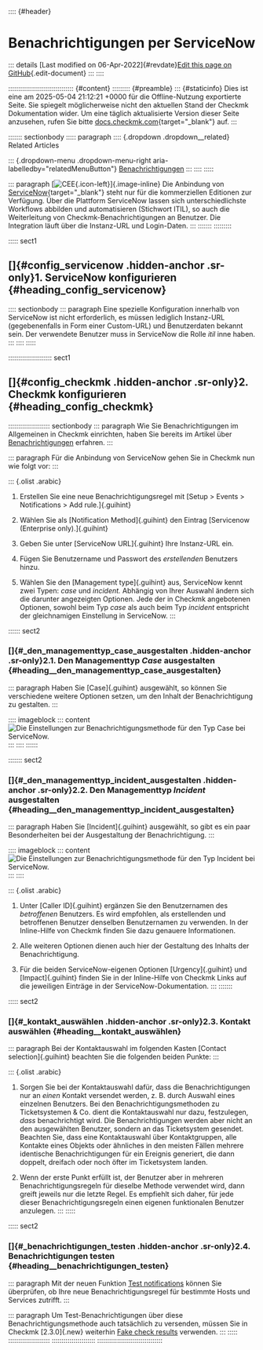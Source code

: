 :::: {#header}
# Benachrichtigungen per ServiceNow

::: details
[Last modified on 06-Apr-2022]{#revdate}[Edit this page on
GitHub](https://github.com/Checkmk/checkmk-docs/edit/2.3.0/src/common/de/notifications_servicenow.asciidoc){.edit-document}
:::
::::

::::::::::::::::::::::::::::::::: {#content}
::::::::: {#preamble}
::: {#staticinfo}
Dies ist eine am 2025-05-04 21:12:21 +0000 für die Offline-Nutzung
exportierte Seite. Sie spiegelt möglicherweise nicht den aktuellen Stand
der Checkmk Dokumentation wider. Um eine täglich aktualisierte Version
dieser Seite anzusehen, rufen Sie bitte
[docs.checkmk.com](https://docs.checkmk.com/){target="_blank"} auf.
:::

::::::: sectionbody
::::: paragraph
:::: {.dropdown .dropdown__related}
Related Articles

::: {.dropdown-menu .dropdown-menu-right aria-labelledby="relatedMenuButton"}
[Benachrichtigungen](notifications.html)
:::
::::
:::::

::: paragraph
[![CEE](../images/CEE.svg){.icon-left}]{.image-inline} Die Anbindung von
[ServiceNow](https://www.servicenow.com/){target="_blank"} steht nur für
die kommerziellen Editionen zur Verfügung. Über die Plattform ServiceNow
lassen sich unterschiedlichste Workflows abbilden und automatisieren
(Stichwort ITIL), so auch die Weiterleitung von
Checkmk-Benachrichtigungen an Benutzer. Die Integration läuft über die
Instanz-URL und Login-Daten.
:::
:::::::
:::::::::

::::: sect1
## []{#config_servicenow .hidden-anchor .sr-only}1. ServiceNow konfigurieren {#heading_config_servicenow}

:::: sectionbody
::: paragraph
Eine spezielle Konfiguration innerhalb von ServiceNow ist nicht
erforderlich, es müssen lediglich Instanz-URL (gegebenenfalls in Form
einer Custom-URL) und Benutzerdaten bekannt sein. Der verwendete
Benutzer muss in ServiceNow die Rolle *itil* inne haben.
:::
::::
:::::

:::::::::::::::::::::: sect1
## []{#config_checkmk .hidden-anchor .sr-only}2. Checkmk konfigurieren {#heading_config_checkmk}

::::::::::::::::::::: sectionbody
::: paragraph
Wie Sie Benachrichtigungen im Allgemeinen in Checkmk einrichten, haben
Sie bereits im Artikel über [Benachrichtigungen](notifications.html)
erfahren.
:::

::: paragraph
Für die Anbindung von ServiceNow gehen Sie in Checkmk nun wie folgt vor:
:::

::: {.olist .arabic}
1.  Erstellen Sie eine neue Benachrichtigungsregel mit [Setup \> Events
    \> Notifications \> Add rule.]{.guihint}

2.  Wählen Sie als [Notification Method]{.guihint} den Eintrag
    [Servicenow (Enterprise only).]{.guihint}

3.  Geben Sie unter [ServiceNow URL]{.guihint} Ihre Instanz-URL ein.

4.  Fügen Sie Benutzername und Passwort des *erstellenden* Benutzers
    hinzu.

5.  Wählen Sie den [Management type]{.guihint} aus, ServiceNow kennt
    zwei Typen: *case* und *incident.* Abhängig von Ihrer Auswahl ändern
    sich die darunter angezeigten Optionen. Jede der in Checkmk
    angebotenen Optionen, sowohl beim Typ *case* als auch beim Typ
    *incident* entspricht der gleichnamigen Einstellung in ServiceNow.
:::

:::::: sect2
### []{#_den_managementtyp_case_ausgestalten .hidden-anchor .sr-only}2.1. Den Managementtyp *Case* ausgestalten {#heading__den_managementtyp_case_ausgestalten}

::: paragraph
Haben Sie [Case]{.guihint} ausgewählt, so können Sie verschiedene
weitere Optionen setzen, um den Inhalt der Benachrichtigung zu
gestalten.
:::

:::: imageblock
::: content
![Die Einstellungen zur Benachrichtigungsmethode für den Typ Case bei
ServiceNow.](../images/notifications_servicenow_case.png)
:::
::::
::::::

::::::: sect2
### []{#_den_managementtyp_incident_ausgestalten .hidden-anchor .sr-only}2.2. Den Managementtyp *Incident* ausgestalten {#heading__den_managementtyp_incident_ausgestalten}

::: paragraph
Haben Sie [Incident]{.guihint} ausgewählt, so gibt es ein paar
Besonderheiten bei der Ausgestaltung der Benachrichtigung.
:::

:::: imageblock
::: content
![Die Einstellungen zur Benachrichtigungsmethode für den Typ Incident
bei ServiceNow.](../images/notifications_servicenow_incident.png)
:::
::::

::: {.olist .arabic}
1.  Unter [Caller ID]{.guihint} ergänzen Sie den Benutzernamen des
    *betroffenen* Benutzers. Es wird empfohlen, als erstellenden und
    betroffenen Benutzer denselben Benutzernamen zu verwenden. In der
    Inline-Hilfe von Checkmk finden Sie dazu genauere Informationen.

2.  Alle weiteren Optionen dienen auch hier der Gestaltung des Inhalts
    der Benachrichtigung.

3.  Für die beiden ServiceNow-eigenen Optionen [Urgency]{.guihint} und
    [Impact]{.guihint} finden Sie in der Inline-Hilfe von Checkmk Links
    auf die jeweiligen Einträge in der ServiceNow-Dokumentation.
:::
:::::::

::::: sect2
### []{#_kontakt_auswählen .hidden-anchor .sr-only}2.3. Kontakt auswählen {#heading__kontakt_auswählen}

::: paragraph
Bei der Kontaktauswahl im folgenden Kasten [Contact selection]{.guihint}
beachten Sie die folgenden beiden Punkte:
:::

::: {.olist .arabic}
1.  Sorgen Sie bei der Kontaktauswahl dafür, dass die Benachrichtigungen
    nur an *einen* Kontakt versendet werden, z. B. durch Auswahl eines
    einzelnen Benutzers. Bei den Benachrichtigungsmethoden zu
    Ticketsystemen & Co. dient die Kontaktauswahl nur dazu, festzulegen,
    *dass* benachrichtigt wird. Die Benachrichtigungen werden aber nicht
    an den ausgewählten Benutzer, sondern an das Ticketsystem gesendet.
    Beachten Sie, dass eine Kontaktauswahl über Kontaktgruppen, alle
    Kontakte eines Objekts oder ähnliches in den meisten Fällen mehrere
    identische Benachrichtigungen für ein Ereignis generiert, die dann
    doppelt, dreifach oder noch öfter im Ticketsystem landen.

2.  Wenn der erste Punkt erfüllt ist, der Benutzer aber in mehreren
    Benachrichtigungsregeln für dieselbe Methode verwendet wird, dann
    greift jeweils nur die letzte Regel. Es empfiehlt sich daher, für
    jede dieser Benachrichtigungsregeln einen eigenen funktionalen
    Benutzer anzulegen.
:::
:::::

::::: sect2
### []{#_benachrichtigungen_testen .hidden-anchor .sr-only}2.4. Benachrichtigungen testen {#heading__benachrichtigungen_testen}

::: paragraph
Mit der neuen Funktion [Test
notifications](notifications.html#notification_testing) können Sie
überprüfen, ob Ihre neue Benachrichtigungsregel für bestimmte Hosts und
Services zutrifft.
:::

::: paragraph
Um Test-Benachrichtigungen über diese Benachrichtigungsmethode auch
tatsächlich zu versenden, müssen Sie in Checkmk [2.3.0]{.new} weiterhin
[Fake check results](notifications.html#fake_check_results) verwenden.
:::
:::::
:::::::::::::::::::::
::::::::::::::::::::::
:::::::::::::::::::::::::::::::::
